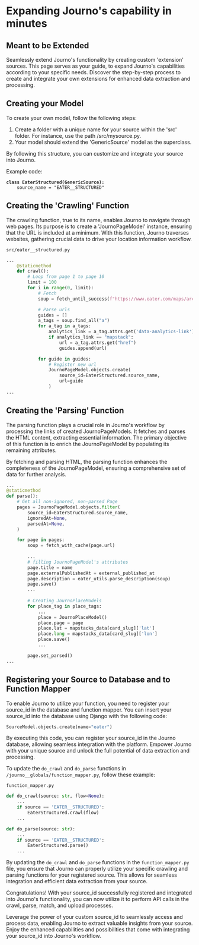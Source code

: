 # Expanding Journo's capability in minutes

## Meant to be Extended

Seamlessly extend Journo's functionality by creating custom 'extension' sources. This page serves as your guide, to expand Journo's capabilities according to your specific needs. Discover the step-by-step process to create and integrate your own extensions for enhanced data extraction and processing.

## Creating your Model

To create your own model, follow the following steps:
1. Create a folder with a unique name for your source within the 'src' folder. For instance, use the path /src/mysource.py.
2. Your model should extend the 'GenericSource' model as the superclass.&#x20;

By following this structure, you can customize and integrate your source into Journo.

Example code:

<pre class="language-python" data-title="src/eater__structured.py"><code class="lang-python"><strong>class EaterStructured(GenericSource):
</strong>    source_name = "EATER__STRUCTURED"
</code></pre>

## Creating the 'Crawling' Function

The crawling function, true to its name, enables Journo to navigate through web pages. Its purpose is to create a 'JournoPageModel' instance, ensuring that the URL is included at a minimum. With this function, Journo traverses websites, gathering crucial data to drive your location information workflow.&#x20;

`src/eater__structured.py`
```python
...
    @staticmethod
    def crawl():
        # Loop from page 1 to page 10
        limit = 100
        for i in range(0, limit):
            # Fetch
            soup = fetch_until_success(f"https://www.eater.com/maps/archives/{i + 1}")

            # Parse urls
            guides = []
            a_tags = soup.find_all("a")
            for a_tag in a_tags:
                analytics_link = a_tag.attrs.get('data-analytics-link')
                if analytics_link == "mapstack":
                    url = a_tag.attrs.get("href")
                    guides.append(url)

            for guide in guides:
                # Register new url
                JournoPageModel.objects.create(
                    source_id=EaterStructured.source_name,
                    url=guide
                )
...
```

## Creating the 'Parsing' Function

The parsing function plays a crucial role in Journo's workflow by processing the links of created JournoPageModels. It fetches and parses the HTML content, extracting essential information. The primary objective of this function is to enrich the JournoPageModel by populating its remaining attributes.&#x20;

By fetching and parsing HTML, the parsing function enhances the completeness of the JournoPageModel, ensuring a comprehensive set of data for further analysis.

```python
...
@staticmethod
def parse():
    # Get all non-ignored, non-parsed Page
    pages = JournoPageModel.objects.filter(
        source_id=EaterStructured.source_name,
        ignoredAt=None,
        parsedAt=None,
    )

    for page in pages:
        soup = fetch_with_cache(page.url)
        
        ...
        # filling JournoPageModel's attributes
        page.title = name
        page.externalPublishedAt = external_published_at
        page.description = eater_utils.parse_description(soup)
        page.save()
        ...
        
        # Creating JournoPlaceModels
        for place_tag in place_tags:
            ...
            place = JournoPlaceModel()
            place.page = page
            place.lat = mapstacks_data[card_slug]['lat']
            place.long = mapstacks_data[card_slug]['lon']
            place.save()
            ...

        page.set_parsed()
...
```

## Registering your Source to Database and to Function Mapper

To enable Journo to utilize your function, you need to register your source\_id in the database and function mapper. You can insert your source\_id into the database using Django with the following code:

```python
SourceModel.objects.create(name="eater")
```

By executing this code, you can register your source\_id in the Journo database, allowing seamless integration with the platform. Empower Journo with your unique source and unlock the full potential of data extraction and processing.

To update the `do_crawl` and `do_parse` functions in `/journo__globals/function_mapper.py`, follow these example:

`function_mapper.py`
```python
def do_crawl(source: str, flow=None):
    ...
    if source == 'EATER__STRUCTURED':
        EaterStructured.crawl(flow)
    ...

def do_parse(source: str):
    ...
    if source == 'EATER__STRUCTURED':
        EaterStructured.parse()
    ...
```

By updating the `do_crawl` and `do_parse` functions in the `function_mapper.py` file, you ensure that Journo can properly utilize your specific crawling and parsing functions for your registered source. This allows for seamless integration and efficient data extraction from your source.

Congratulations! With your source\_id successfully registered and integrated into Journo's functionality, you can now utilize it to perform API calls in the crawl, parse, match, and upload processes.&#x20;

Leverage the power of your custom source\_id to seamlessly access and process data, enabling Journo to extract valuable insights from your source. Enjoy the enhanced capabilities and possibilities that come with integrating your source\_id into Journo's workflow.

